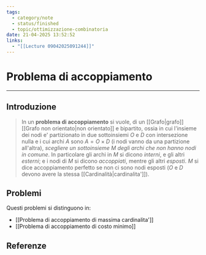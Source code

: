 ```yaml
---
tags:
  - category/note
  - status/finished
  - topic/ottimizzazione-combinatoria
date: 21-04-2025 13:52:52
links:
  - "[[Lecture 09042025091244]]"
---
```

# Problema di accoppiamento
---
## Introduzione
> In un **problema di accoppiamento** si vuole, di un [[Grafo|grafo]] [[Grafo non orientato|non orientato]] e bipartito, ossia in cui l'insieme dei nodi e' partizionato in due sottoinsiemi $O$ e $D$ con intersezione nulla e i cui archi $A$ sono $A = O \times D$ (i nodi vanno da una partizione all'altra), _scegliere un sottoinsieme $M$ degli archi che non hanno nodi in comune_.
> In particolare gli archi in $M$ si dicono _interni_, e gli altri _esterni_; e i nodi di $M$ si dicono _accoppiati_, mentre gli altri _esposti_. $M$ si dice accoppiamento perfetto se non ci sono nodi esposti ($O$ e $D$ devono avere la stessa [[Cardinalità|cardinalita']]).

## Problemi
Questi problemi si distinguono in:
- [[Problema di accoppiamento di massima cardinalita']]
- [[Problema di accoppiamento di costo minimo]]

## Referenze